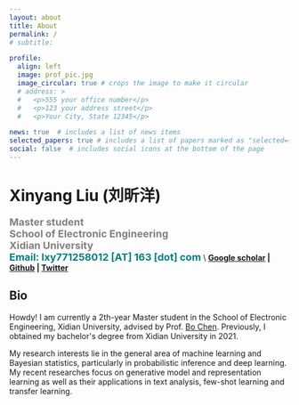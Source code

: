 ```yaml
---
layout: about
title: About
permalink: /
# subtitle: 

profile:
  align: left
  image: prof_pic.jpg
  image_circular: true # crops the image to make it circular
  # address: >
  #   <p>555 your office number</p>
  #   <p>123 your address street</p>
  #   <p>Your City, State 12345</p>

news: true  # includes a list of news items
selected_papers: true # includes a list of papers marked as "selected={true}"
social: false  # includes social icons at the bottom of the page
---
```


# Xinyang Liu (刘昕洋) 
**<font color="gray" size=4 face="">Master student</font>** \
**<font color="gray" size=4 face="">School of Electronic Engineering</font>** \
**<font color="gray" size=4 face="">Xidian University</font>** \
**<font color="Teal" size=4 face="">Email: lxy771258012 [AT] 163 [dot] com</font>** 
\\
**[Google scholar](https://scholar.google.com.hk/citations?hl=zh-CN&user=9VtswyYAAAAJ) | [Github](https://github.com/xinyangATK) | [Twitter](https://twitter.com/XinyangATK)**

## **Bio**
Howdy! I am currently a 2th-year Master student in the School of Electronic Engineering, Xidian University, advised by Prof. [Bo Chen](https://web.xidian.edu.cn/bchen/). Previously, I obtained my bachelor's degree from Xidian University in 2021. 

My research interests lie in the general area of machine learning and Bayesian statistics, particularly in probabilistic inference and deep learning. My recent researches focus on generative model and representation learning as well as their applications in text analysis, few-shot learning and transfer learning.  
 